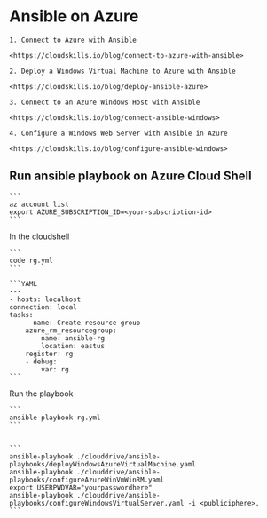 # Ansible on Azure

    1. Connect to Azure with Ansible

    <https://cloudskills.io/blog/connect-to-azure-with-ansible>

    2. Deploy a Windows Virtual Machine to Azure with Ansible

    <https://cloudskills.io/blog/deploy-ansible-azure>

    3. Connect to an Azure Windows Host with Ansible

    <https://cloudskills.io/blog/connect-ansible-windows>

    4. Configure a Windows Web Server with Ansible in Azure

    <https://cloudskills.io/blog/configure-ansible-windows>

## Run ansible playbook on Azure Cloud Shell

    ```
    az account list
    export AZURE_SUBSCRIPTION_ID=<your-subscription-id>
    ```

In the cloudshell

    ```
    code rg.yml
    ```

    ```YAML
    ---
    - hosts: localhost
    connection: local
    tasks:
        - name: Create resource group
        azure_rm_resourcegroup:
            name: ansible-rg
            location: eastus
        register: rg
        - debug:
            var: rg
    ```

Run the playbook

    ```
    ansible-playbook rg.yml
    ```


    ```
    ansible-playbook ./clouddrive/ansible-playbooks/deployWindowsAzureVirtualMachine.yaml
    ansible-playbook ./clouddrive/ansible-playbooks/configureAzureWinVmWinRM.yaml
    export USERPWDVAR="yourpasswordhere"
    ansible-playbook ./clouddrive/ansible-playbooks/configureWindowsVirtualServer.yaml -i <publiciphere>,
    ```
